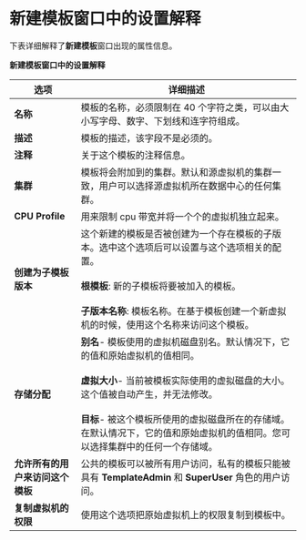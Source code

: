 # 新建模板窗口中的设置解释

下表详细解释了**新建模板**窗口出现的属性信息。

**新建模板窗口中的设置解释**

|选项|详细描述|
|----|--------|
|**名称**|模板的名称，必须限制在 40 个字符之类，可以由大小写字母、数字、下划线和连字符组成。|
|**描述**|模板的描述，该字段不是必须的。|
|**注释**|关于这个模板的注释信息。|
|**集群**|模板将会附加到的集群。默认和源虚拟机的集群一致，用户可以选择源虚拟机所在数据中心的任何集群。|
|**CPU Profile**|用来限制 cpu 带宽并将一个个的虚拟机独立起来。|
|**创建为子模板版本**|这个新建的模板是否被创建为一个存在模板的子版本。选中这个选项后可以设置与这个选项相关的配置。 </br></br>   **根模板**: 新的子模板将要被加入的模板。</br></br>**子版本名称**: 模板名称。在基于模板创建一个新虚拟机的时候，使用这个名称来访问这个模板。 |
|**存储分配**|**别名**- 模板使用的虚拟机磁盘别名。默认情况下，它的值和原始虚拟机的值相同。</br></br>**虚拟大小**- 当前被模板实际使用的虚拟磁盘的大小。这个值被自动产生，并无法修改。</br></br>**目标**- 被这个模板所使用的虚拟磁盘所在的存储域。在默认情况下，它的值和原始虚拟机的值相同。您可以选择集群中的任何一个存储域。 |
|**允许所有的用户来访问这个模板**|公共的模板可以被所有用户访问，私有的模板只能被具有 **TemplateAdmin** 和 **SuperUser** 角色的用户访问。|
|**复制虚拟机的权限**|使用这个选项把原始虚拟机上的权限复制到模板中。 |
